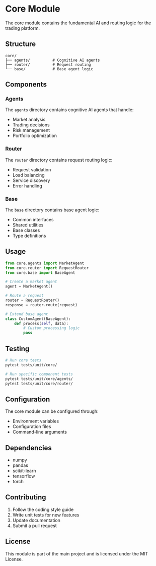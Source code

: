# Core Module

The core module contains the fundamental AI and routing logic for the trading platform.

## Structure

```
core/
├── agents/          # Cognitive AI agents
├── router/          # Request routing
└── base/            # Base agent logic
```

## Components

### Agents

The `agents` directory contains cognitive AI agents that handle:
- Market analysis
- Trading decisions
- Risk management
- Portfolio optimization

### Router

The `router` directory contains request routing logic:
- Request validation
- Load balancing
- Service discovery
- Error handling

### Base

The `base` directory contains base agent logic:
- Common interfaces
- Shared utilities
- Base classes
- Type definitions

## Usage

```python
from core.agents import MarketAgent
from core.router import RequestRouter
from core.base import BaseAgent

# Create a market agent
agent = MarketAgent()

# Route a request
router = RequestRouter()
response = router.route(request)

# Extend base agent
class CustomAgent(BaseAgent):
    def process(self, data):
        # Custom processing logic
        pass
```

## Testing

```bash
# Run core tests
pytest tests/unit/core/

# Run specific component tests
pytest tests/unit/core/agents/
pytest tests/unit/core/router/
```

## Configuration

The core module can be configured through:
- Environment variables
- Configuration files
- Command-line arguments

## Dependencies

- numpy
- pandas
- scikit-learn
- tensorflow
- torch

## Contributing

1. Follow the coding style guide
2. Write unit tests for new features
3. Update documentation
4. Submit a pull request

## License

This module is part of the main project and is licensed under the MIT License. 